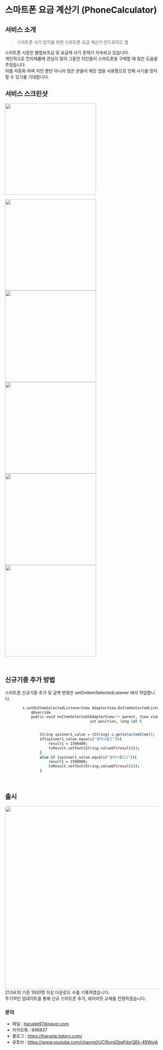 # 스마트폰 요금 계산기 (PhoneCalculator)


## 서비스 소개
> 스마트폰 사기 방지를 위한 스마트폰 요금 계산기 안드로이드 앱

스마트폰 시장은 불법보조금 및 요금제 사기 문제가 지속되고 있습니다.<br/>
개인적으로 전자제품에 관심이 많아 그동안 지인들이 스마트폰을 구매할 때 많은 도움을 주었습니다.  
이를 자동화 하며 지인 뿐만 아니라 많은 분들이 해당 앱을 사용함으로 인해 사기를 방지할 수 있기를 기대합니다.<br/>


## 서비스 스크린샷
<img src = "https://user-images.githubusercontent.com/73948775/114272606-cbf82d80-9a51-11eb-8ecf-da131ace0688.jpg" width="300px">

<img src = "https://user-images.githubusercontent.com/73948775/126855372-5c8643d9-5231-479f-97a0-c9f875107312.jpg" width="300px"> <img src = "https://user-images.githubusercontent.com/73948775/126855398-fe40328f-b310-4052-a999-be2c9e8fbacf.jpg" width="300px"> <img src = "https://user-images.githubusercontent.com/73948775/126855394-3c94be91-87f3-412b-a83b-ed04ec4230c8.jpg" width="300px"> <img src = "https://user-images.githubusercontent.com/73948775/126855414-43c86d04-0f4f-4183-95de-f3da26522802.jpg" width="300px"> <img src = "https://user-images.githubusercontent.com/73948775/126855420-9a98b59b-d49d-45b3-8631-d4d9bbd875db.jpg" width="300px"> 


<br/>





## 신규기종 추가 방법

스마트폰 신규기종 추가 및 금액 변경은 setOnItemSelectedListener 에서 작업합니다.
```sh
        s.setOnItemSelectedListener(new AdapterView.OnItemSelectedListener() {
            @Override
            public void onItemSelected(AdapterView<?> parent, View view,
                                       int position, long id) {


                String spinner1_value = (String) s.getSelectedItem();
                if(spinner1_value.equals("갤럭시폴드")){
                    result1 = 1500400;
                    tvResult.setText(String.valueOf(result1));
                }
                else if (spinner1_value.equals("갤럭시폴드2")){
                    result1 = 2398000;
                    tvResult.setText(String.valueOf(result1));
                }
```
<br/>

## 출시
<img src = "https://user-images.githubusercontent.com/73948775/114270668-aa467880-9a48-11eb-8a29-64bcc87040dd.jpg" width="600px">
21.04.10 기준 1000명 이상 다운로드 수를 기록하였습니다.<br/>
주기적인 업데이트를 통해 신규 스마트폰 추가, 레이아웃 교체를 진행하겠습니다.



<br/>

### 문의

  - 메일 : haruple97@naver.com
  - 카카오톡 : 946837
  - 블로그 : https://haruple.tistory.com/
  - 유튜브 : https://www.youtube.com/channel/UCI9vrgDbeFdsrQEk-4RWoiA
